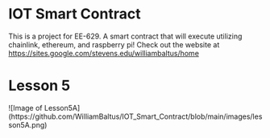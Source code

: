 # IOT Smart Contract
This is a project for EE-629. A smart contract that will execute utilizing chainlink, ethereum, and raspberry pi!
Check out the website at https://sites.google.com/stevens.edu/williambaltus/home

<h1> Lesson 5 </h1>
![Image of Lesson5A] (https://github.com/WilliamBaltus/IOT_Smart_Contract/blob/main/images/lesson5A.png)
